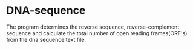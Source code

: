 # DNA-sequence
The program determines the reverse sequence, reverse-complement sequence and calculate the total number of open reading frames(ORF's) from the dna sequence text file.
